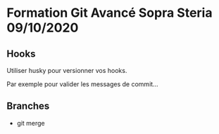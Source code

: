 # Formation Git Avancé Sopra Steria 09/10/2020

## Hooks

Utiliser husky pour versionner vos hooks.

Par exemple pour valider les messages de commit...

## Branches

* git merge
